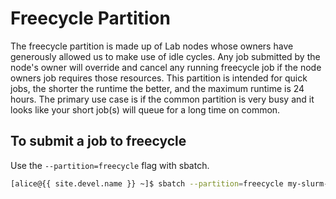 # Freecycle Partition

The freecycle partition is made up of Lab nodes whose owners have generously allowed us to make use of idle cycles. Any job submitted by the node's owner will override and cancel any running freecycle job if the node owners job requires those resources. This partition is intended for quick jobs, the shorter the runtime the better, and the maximum runtime is 24 hours. The primary use case is if the common partition is very busy and it looks like your short job(s) will queue for a long time on common.

## To submit a job to freecycle

Use the `--partition=freecycle` flag with sbatch.

```sh
[alice@{{ site.devel.name }} ~]$ sbatch --partition=freecycle my-slurm-script.sh
```
